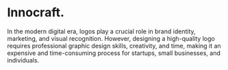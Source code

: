 # Innocraft.
In the modern digital era, logos play a crucial role in brand identity, marketing, and visual recognition. However, designing a high-quality logo requires professional graphic design skills, creativity, and time, making it an expensive and time-consuming process for startups, small businesses, and individuals. 
